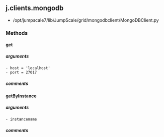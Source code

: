 ## j.clients.mongodb

- /opt/jumpscale7/lib/JumpScale/grid/mongodbclient/MongoDBClient.py

### Methods

#### get 
##### arguments

    - host = 'localhost'
    - port = 27017

##### comments

#### getByInstance 
##### arguments

    - instancename

##### comments

